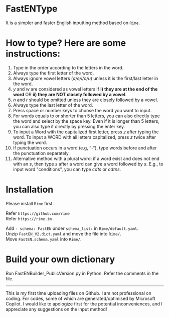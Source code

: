 # FastENType
It is a simpler and faster English inputting method based on `Rime`.


# How to type? Here are some instructions:
1. Type in the order according to the letters in the word. 
2. Always type the first letter of the word. 
3. Always ignore vowel letters (_a/e/i/o/u_) unless it is the first/last letter in the word.
4. _y_ and _w_ are considered as vowel letters if **i) they are at the end of the word** OR **ii) they are NOT closely followed by a vowel**. 
5. _n_ and _r_ should be omitted unless they are closely followed by a vowel. 
6. Always type the last letter of the word.
7. Press space or number keys to choose the word you want to input.
8. For words equals to or shorter than 5 letters, you can also directly type the word and select by the space key. Even if it is longer than 5 letters, you can also type it directly by pressing the enter key.
9. To input a Word with the capitalized first letter, press _z_ after typing the word. To input a WORD with all letters capitalized, press _z_ twice after typing the word.
10. If punctuation occurs in a word (e.g, “-“), type words before and after the punctuation separately.
11. Alternative method with a plural word: if a word exist and does not end with an _s_, then type _s_ after a word can give a word followed by _s_. E.g., to input word "conditions", you can type _cdts_ or _cdtns_.


# Installation
Please install `Rime` first.

Refer `https://github.com/rime`  
Refer `https://rime.im`



Add `- schema: FastEN` under `schema_list:` in `Rime/default.yaml`.  
Unzip `FastEN_V2.dict.yaml` and move the file into `Rime/`.  
Move `FastEN.schema.yaml` into `Rime/`.  


# Build your own dictionary
Run FastENBuilder_PublicVersion.py in Python. Refer the comments in the file.

---

This is my first time uploading files on Github. I am not professional on coding. For codes, some of which are generated/optimised by Microsoft Copilot. I would like to apologize first for the potential inconveniences, and I appreciate any suggestions on the input method!
